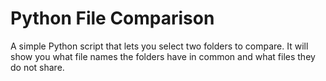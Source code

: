 # Python File Comparison

A simple Python script that lets you select two folders to compare. It will show you what file names the folders have in common and what files they do not share.
